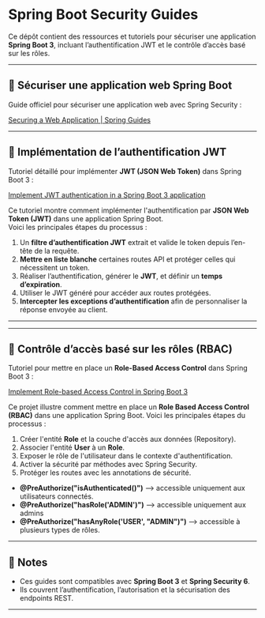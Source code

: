 # Spring Boot Security Guides

Ce dépôt contient des ressources et tutoriels pour sécuriser une application **Spring Boot 3**, incluant l’authentification JWT et le contrôle d’accès basé sur les rôles.

---

## 🔐 Sécuriser une application web Spring Boot

Guide officiel pour sécuriser une application web avec Spring Security :

[Securing a Web Application | Spring Guides](https://spring.io/guides/gs/securing-web)

---

## 📝 Implémentation de l’authentification JWT

Tutoriel détaillé pour implémenter **JWT (JSON Web Token)** dans Spring Boot 3 :

[Implement JWT authentication in a Spring Boot 3 application](https://medium.com/@tericcabrel/implement-jwt-authentication-in-a-spring-boot-3-application-5839e4fd8fac)

Ce tutoriel montre comment implémenter l'authentification par **JSON Web Token (JWT)** dans une application Spring Boot.  
Voici les principales étapes du processus :

1. Un **filtre d’authentification JWT** extrait et valide le token depuis l’en-tête de la requête.  
2. **Mettre en liste blanche** certaines routes API et protéger celles qui nécessitent un token.  
3. Réaliser l’authentification, générer le **JWT**, et définir un **temps d’expiration**.  
4. Utiliser le JWT généré pour accéder aux routes protégées.  
5. **Intercepter les exceptions d’authentification** afin de personnaliser la réponse envoyée au client.  

---

---

## 👥 Contrôle d’accès basé sur les rôles (RBAC)

Tutoriel pour mettre en place un **Role-Based Access Control** dans Spring Boot 3 :

[Implement Role-based Access Control in Spring Boot 3](https://medium.com/@tericcabrel/implement-role-based-access-control-in-spring-boot-3-a31c87c2be5c)

Ce projet illustre comment mettre en place un **Role Based Access Control (RBAC)** dans une application Spring Boot.
Voici les principales étapes du processus : 

1. Créer l'entité **Role** et la couche d'accès aux données (Repository).
2. Associer l'entité **User** à un **Role**.
3. Exposer le rôle de l'utilisateur dans le contexte d'authentification.
4. Activer la sécurité par méthodes avec Spring Security.
5. Protéger les routes avec les annotations de sécurité.
- **@PreAuthorize("isAuthenticated()")** --> accessible uniquement aux utilisateurs connectés.
- **@PreAuthorize("hasRole('ADMIN')")** --> accessible uniquement aux admins
- **@PreAuthorize("hasAnyRole('USER', "ADMIN")")** --> accessible à plusieurs types de rôles.

---

## 📌 Notes

- Ces guides sont compatibles avec **Spring Boot 3** et **Spring Security 6**.  
- Ils couvrent l’authentification, l’autorisation et la sécurisation des endpoints REST.  

---


